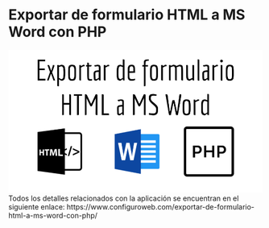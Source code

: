 # Exportar de formulario HTML a MS Word con PHP
<img src="Exportar%20de%20formulario%20HTML%20a%20MS%20Word.png">
  Todos los detalles relacionados con la aplicación se encuentran en el siguiente enlace:
      https://www.configuroweb.com/exportar-de-formulario-html-a-ms-word-con-php/
